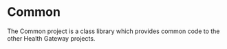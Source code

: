 # Common

The Common project is a class library which provides common code to the other Health Gateway projects.